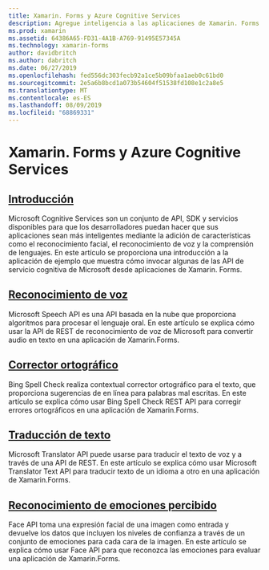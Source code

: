 ```yaml
---
title: Xamarin. Forms y Azure Cognitive Services
description: Agregue inteligencia a las aplicaciones de Xamarin. Forms con Azure Cognitive Services, incluido el reconocimiento de voz, el corrector ortográfico, la traducción de texto y el reconocimiento de emociones.
ms.prod: xamarin
ms.assetid: 64386A65-FD31-4A1B-A769-91495E57345A
ms.technology: xamarin-forms
author: davidbritch
ms.author: dabritch
ms.date: 06/27/2019
ms.openlocfilehash: fed556dc303fecb92a1ce5b09bfaa1aeb0c61bd0
ms.sourcegitcommit: 2e5a6b8bcd1a073b54604f51538fd108e1c2a8e5
ms.translationtype: MT
ms.contentlocale: es-ES
ms.lasthandoff: 08/09/2019
ms.locfileid: "68869331"
---
```

# <a name="xamarinforms-and-azure-cognitive-services"></a>Xamarin. Forms y Azure Cognitive Services

## <a name="introductionintroductionmd"></a>[Introducción](introduction.md)

Microsoft Cognitive Services son un conjunto de API, SDK y servicios disponibles para que los desarrolladores puedan hacer que sus aplicaciones sean más inteligentes mediante la adición de características como el reconocimiento facial, el reconocimiento de voz y la comprensión de lenguajes. En este artículo se proporciona una introducción a la aplicación de ejemplo que muestra cómo invocar algunas de las API de servicio cognitiva de Microsoft desde aplicaciones de Xamarin. Forms.

## <a name="speech-recognitionspeech-recognitionmd"></a>[Reconocimiento de voz](speech-recognition.md)

Microsoft Speech API es una API basada en la nube que proporciona algoritmos para procesar el lenguaje oral. En este artículo se explica cómo usar la API de REST de reconocimiento de voz de Microsoft para convertir audio en texto en una aplicación de Xamarin.Forms.

## <a name="spell-checkspell-checkmd"></a>[Corrector ortográfico](spell-check.md)

Bing Spell Check realiza contextual corrector ortográfico para el texto, que proporciona sugerencias de en línea para palabras mal escritas. En este artículo se explica cómo usar Bing Spell Check REST API para corregir errores ortográficos en una aplicación de Xamarin.Forms.

## <a name="text-translationtext-translationmd"></a>[Traducción de texto](text-translation.md)

Microsoft Translator API puede usarse para traducir el texto de voz y a través de una API de REST. En este artículo se explica cómo usar Microsoft Translator Text API para traducir texto de un idioma a otro en una aplicación de Xamarin.Forms.

## <a name="perceived-emotion-recognitionemotion-recognitionmd"></a>[Reconocimiento de emociones percibido](emotion-recognition.md)

Face API toma una expresión facial de una imagen como entrada y devuelve los datos que incluyen los niveles de confianza a través de un conjunto de emociones para cada cara de la imagen. En este artículo se explica cómo usar Face API para que reconozca las emociones para evaluar una aplicación de Xamarin.Forms.
